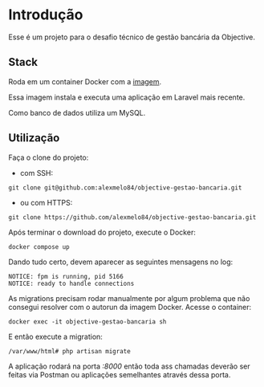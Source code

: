 # Introdução

Esse é um projeto para o desafio técnico de gestão bancária da Objective.

## Stack

Roda em um container Docker com a [imagem](https://hub.docker.com/r/shinsenter/laravel).

Essa imagem instala e executa uma aplicação em Laravel mais recente.

Como banco de dados utiliza um MySQL.

## Utilização

Faça o clone do projeto:

- com SSH:
```
git clone git@github.com:alexmelo84/objective-gestao-bancaria.git
```

- ou com HTTPS:
```
git clone https://github.com/alexmelo84/objective-gestao-bancaria.git
```

Após terminar o download do projeto, execute o Docker:
```
docker compose up
```

Dando tudo certo, devem aparecer as seguintes mensagens no log:
```
NOTICE: fpm is running, pid 5166
NOTICE: ready to handle connections
```

As migrations precisam rodar manualmente por algum problema que não consegui resolver com o autorun da imagem Docker. Acesse o container:
```
docker exec -it objective-gestao-bancaria sh
```

E então execute a migration:
```
/var/www/html# php artisan migrate
```

A aplicação rodará na porta *:8000* então toda ass chamadas deverão ser feitas via Postman ou aplicações semelhantes através dessa porta.
